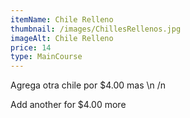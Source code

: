 ```yaml
---
itemName: Chile Relleno
thumbnail: /images/ChillesRellenos.jpg
imageAlt: Chile Relleno
price: 14
type: MainCourse
---
```

Agrega otra chile por $4.00 mas \n /n 

Add another for $4.00 more